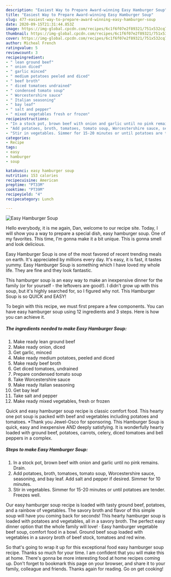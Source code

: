 ```yaml
---
description: "Easiest Way to Prepare Award-winning Easy Hamburger Soup"
title: "Easiest Way to Prepare Award-winning Easy Hamburger Soup"
slug: 477-easiest-way-to-prepare-award-winning-easy-hamburger-soup
date: 2020-09-15T21:31:44.853Z
image: https://img-global.cpcdn.com/recipes/6c1f6f07e2f89321/751x532cq70/easy-hamburger-soup-recipe-main-photo.jpg
thumbnail: https://img-global.cpcdn.com/recipes/6c1f6f07e2f89321/751x532cq70/easy-hamburger-soup-recipe-main-photo.jpg
cover: https://img-global.cpcdn.com/recipes/6c1f6f07e2f89321/751x532cq70/easy-hamburger-soup-recipe-main-photo.jpg
author: Micheal French
ratingvalue: 5
reviewcount: 3
recipeingredient:
- " lean ground beef"
- " onion diced"
- " garlic minced"
- " medium potatoes peeled and diced"
- " beef broth"
- " diced tomatoes undrained"
- " condensed tomato soup"
- " Worcestershire sauce"
- " Italian seasoning"
- " bay leaf"
- " salt and pepper"
- " mixed vegetables fresh or frozen"
recipeinstructions:
- "In a stock pot, brown beef with onion and garlic until no pink remains. Drain."
- "Add potatoes, broth, tomatoes, tomato soup, Worcestershire sauce, seasoning, and bay leaf. Add salt and pepper if desired. Simmer for 10 minutes."
- "Stir in vegetables. Simmer for 15-20 minutes or until potatoes are tender. Freezes well."
categories:
- Recipe
tags:
- easy
- hamburger
- soup

katakunci: easy hamburger soup 
nutrition: 153 calories
recipecuisine: American
preptime: "PT33M"
cooktime: "PT39M"
recipeyield: "4"
recipecategory: Lunch

---
```



![Easy Hamburger Soup](https://img-global.cpcdn.com/recipes/6c1f6f07e2f89321/751x532cq70/easy-hamburger-soup-recipe-main-photo.jpg)

Hello everybody, it is me again, Dan, welcome to our recipe site. Today, I will show you a way to prepare a special dish, easy hamburger soup. One of my favorites. This time, I'm gonna make it a bit unique. This is gonna smell and look delicious.

Easy Hamburger Soup is one of the most favored of recent trending meals on earth. It's appreciated by millions every day. It's easy, it is fast, it tastes yummy. Easy Hamburger Soup is something which I have loved my whole life. They are fine and they look fantastic.

This hamburger soup is an easy way to make an inexpensive dinner for the family (or for yourself - the leftovers are good!). I didn&#39;t grow up with this soup, but it&#39;s highly searched for, so I figured why not. This Hamburger Soup is so QUICK and EASY!


To begin with this recipe, we must first prepare a few components. You can have easy hamburger soup using 12 ingredients and 3 steps. Here is how you can achieve it.

<!--inarticleads1-->

##### The ingredients needed to make Easy Hamburger Soup:

1. Make ready  lean ground beef
1. Make ready  onion, diced
1. Get  garlic, minced
1. Make ready  medium potatoes, peeled and diced
1. Make ready  beef broth
1. Get  diced tomatoes, undrained
1. Prepare  condensed tomato soup
1. Take  Worcestershire sauce
1. Make ready  Italian seasoning
1. Get  bay leaf
1. Take  salt and pepper
1. Make ready  mixed vegetables, fresh or frozen


Quick and easy hamburger soup recipe is classic comfort food. This hearty one pot soup is packed with beef and vegetables including potatoes and tomatoes. *Thank you Jewel-Osco for sponsoring. This Hamburger Soup is quick, easy and inexpensive AND deeply satisfying. It is wonderfully hearty loaded with ground beef, potatoes, carrots, celery, diced tomatoes and bell peppers in a complex. 

<!--inarticleads2-->

##### Steps to make Easy Hamburger Soup:

1. In a stock pot, brown beef with onion and garlic until no pink remains. Drain.
1. Add potatoes, broth, tomatoes, tomato soup, Worcestershire sauce, seasoning, and bay leaf. Add salt and pepper if desired. Simmer for 10 minutes.
1. Stir in vegetables. Simmer for 15-20 minutes or until potatoes are tender. Freezes well.


Our easy hamburger soup recipe is loaded with tasty ground beef, potatoes, and a rainbow of vegetables. The savory broth and flavor of this simple soup will have you coming back for seconds! This hearty hamburger soup is loaded with potatoes and vegetables, all in a savory broth. The perfect easy dinner option that the whole family will love! · Easy hamburger vegetable beef soup, comfort food in a bowl. Ground beef soup loaded with vegetables in a savory broth of beef stock, tomatoes and red wine. 

So that's going to wrap it up for this exceptional food easy hamburger soup recipe. Thanks so much for your time. I am confident that you will make this at home. There's gonna be more interesting food at home recipes coming up. Don't forget to bookmark this page on your browser, and share it to your family, colleague and friends. Thanks again for reading. Go on get cooking!
